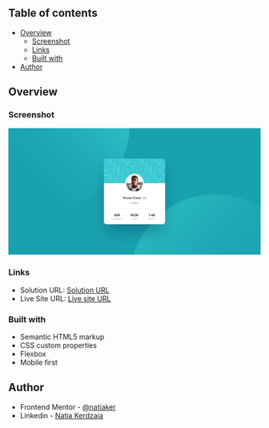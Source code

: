 ## Table of contents

- [Overview](#overview)
  - [Screenshot](#screenshot)
  - [Links](#links)
  - [Built with](#built-with)
- [Author](#author)

## Overview

### Screenshot

![](design/desktop-design.jpg)

### Links

- Solution URL: [Solution URL](https://github.com/natiaker/profile-card-component-main.gitad)
- Live Site URL: [Live site URL](https://natiaker.github.io/profile-card-component-main/)

### Built with

- Semantic HTML5 markup
- CSS custom properties
- Flexbox
- Mobile first

## Author

- Frontend Mentor - [@natiaker](https://www.frontendmentor.io/profile/natiaker)
- Linkedin - [Natia Kerdzaia](linkedin.com/in/natiaker/)

